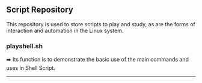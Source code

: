 <h2> Script Repository </h2>

This repository is used to store scripts to play and study, as are the forms of interaction and automation in the Linux system.

<h3> playshell.sh</h3> 
➡️ Its function is to demonstrate the basic use of the main commands and uses in Shell Script. 


----------------------------------------------------------------------------------
<!-------------------------------------- >


